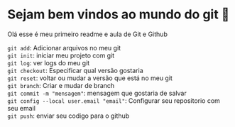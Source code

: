 # Sejam bem vindos ao mundo do git 🌈

Olá esse é meu primeiro readme e aula de Git e Github

`git add`: Adicionar arquivos no meu git \
`git init`: iniciar meu projeto com git \
`git log`: ver logs do meu git \
`git checkout`: Especificar qual versão gostaria \
`git reset`: voltar ou mudar a versão que está no meu git \
`git branch`: Criar e mudar de branch\
`git commit -m "mensagem"`: mensagem que gostaria de salvar\
`git config --local user.email "email"`: Configurar seu repositorio com seu email\
`git push`: enviar seu codigo para o github